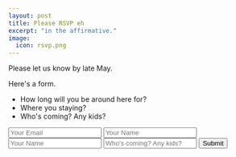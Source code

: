```yaml
---
layout: post
title: Please RSVP eh
excerpt: "in the affirmative."
image:
  icon: rsvp.png
---
```



Please let us know by late May.

Here's a form.

 * How long will you be around here for?
 * Where you staying?
 * Who's coming?  Any kids?

 <div markdown="0">
 <form accept-charset="UTF-8" action="https://formkeep.com/f/XXXXXXXXXXXX" method="POST">
   <input type="email" name="email" placeholder="Your Email">
   <input type="text" name="name" placeholder="Your Name">
   <input type="text" name="camping" placeholder="Your Name">
   <input type="text" name="who" placeholder="Who's coming? Any kids?">
   <input type="hidden" name="utf8" value="✓">
   <button class="btn btn-success" type="submit">Submit</button>
 </form>

</div>
